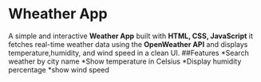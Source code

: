 # Wheather App
A simple and interactive **Weather App** built with **HTML, CSS, JavaScript** it fetches real-time weather data using the **OpenWeather API** and displays temperature,humidity, and wind speed in a clean UI.
##Features
*Search weather by city name
*Show temperature in Celsius
*Display humidity percentage
*show wind speed
